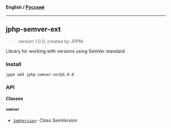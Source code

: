 #### **English** / [Русский](README.ru.md)

---

## jphp-semver-ext
> version 1.0.0, created by JPPM.

Library for working with versions using SemVer standard.

### Install
```
jppm add jphp-semver-ext@1.0.0
```

### API
**Classes**

#### `semver`

- [`SemVersion`](https://github.com/jphp-compiler/jphp/blob/master/exts/jphp-semver-ext/api-docs/classes/semver/SemVersion.md)- _Class SemVersion_